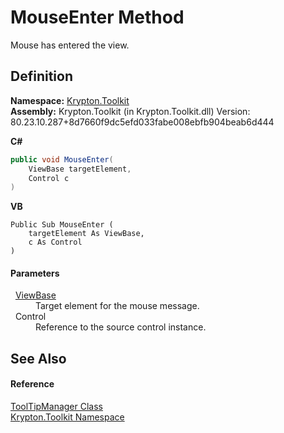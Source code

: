 # MouseEnter Method


Mouse has entered the view.



## Definition
**Namespace:** <a href="79d2eac2-21f4-54ff-7552-b20c33c30600.md">Krypton.Toolkit</a>  
**Assembly:** Krypton.Toolkit (in Krypton.Toolkit.dll) Version: 80.23.10.287+8d7660f9dc5efd033fabe008ebfb904beab6d444

**C#**
``` C#
public void MouseEnter(
	ViewBase targetElement,
	Control c
)
```
**VB**
``` VB
Public Sub MouseEnter ( 
	targetElement As ViewBase,
	c As Control
)
```



#### Parameters
<dl><dt>  <a href="309ac2d8-bfc5-c1a7-ab6a-4f4cf86a1ba6.md">ViewBase</a></dt><dd>Target element for the mouse message.</dd><dt>  Control</dt><dd>Reference to the source control instance.</dd></dl>

## See Also


#### Reference
<a href="a3ab60b6-fe99-e139-01ee-7869073e5f5e.md">ToolTipManager Class</a>  
<a href="79d2eac2-21f4-54ff-7552-b20c33c30600.md">Krypton.Toolkit Namespace</a>  
